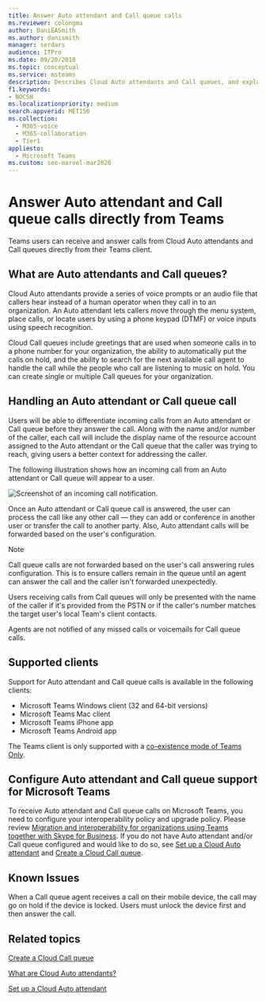 ```yaml
---
title: Answer Auto attendant and Call queue calls
ms.reviewer: colongma
author: DaniEASmith
ms.author: danismith
manager: serdars
audience: ITPro
ms.date: 09/20/2018
ms.topic: conceptual
ms.service: msteams
description: Describes Cloud Auto attendants and Call queues, and explains how you can answer these calls in Teams.
f1.keywords:
- NOCSH
ms.localizationpriority: medium
search.appverid: MET150
ms.collection: 
  - M365-voice
  - M365-collaboration
  - Tier1
appliesto: 
  - Microsoft Teams
ms.custom: seo-marvel-mar2020
---
```


# Answer Auto attendant and Call queue calls directly from Teams

Teams users can receive and answer calls from Cloud Auto attendants and Call queues directly from their Teams client.

## What are Auto attendants and Call queues?

Cloud Auto attendants provide a series of voice prompts or an audio file that callers hear instead of a human operator when they call in to an organization. An Auto attendant lets callers move through the menu system, place calls, or locate users by using a phone keypad (DTMF) or voice inputs using speech recognition.

Cloud Call queues include greetings that are used when someone calls in to a phone number for your organization, the ability to automatically put the calls on hold, and the ability to search for the next available call agent to handle the call while the people who call are listening to music on hold. You can create single or multiple Call queues for your organization.

## Handling an Auto attendant or Call queue call

Users will be able to differentiate incoming calls from an Auto attendant or Call queue before they answer the call. Along with the name and/or number of the caller, each call will include the display name of the resource account assigned to the Auto attendant or the Call queue that the caller was trying to reach, giving users a better context for addressing the caller.

The following illustration shows how an incoming call from an Auto attendant or Call queue will appear to a user.

![Screenshot of an incoming call notification.](media/answer-auto-attendant-and-call-queue-calls-image1.png)

Once an Auto attendant or Call queue call is answered, the user can process the call like any other call &#x2014; they can add or conference in another user or transfer the call to another party. Also, Auto attendant calls will be forwarded based on the user's configuration.

> [!NOTE] 
> Call queue calls are not forwarded based on the user's call answering rules configuration. This is to ensure callers remain in the queue until an agent can answer the call and the caller isn't forwarded unexpectedly.
>
> Users receiving calls from Call queues will only be presented with the name of the caller if it's provided from the PSTN or if the caller's number matches the target user's local Team's client contacts.
>
> Agents are not notified of any missed calls or voicemails for Call queue calls.

## Supported clients

Support for Auto attendant and Call queue calls is available in the following clients:

-    Microsoft Teams Windows client (32 and 64-bit versions)
-    Microsoft Teams Mac client
-    Microsoft Teams iPhone app
-    Microsoft Teams Android app

The Teams client is only supported with a [co-existence mode of Teams Only](/microsoftteams/setting-your-coexistence-and-upgrade-settings).

## Configure Auto attendant and Call queue support for Microsoft Teams

To receive Auto attendant and Call queue calls on Microsoft Teams, you need to configure your interoperability policy and upgrade policy. Please review [Migration and interoperability for organizations using Teams together with Skype for Business](migration-interop-guidance-for-teams-with-skype.md). If you do not have Auto attendant and/or Call queue configured and would like to do so, see [Set up a Cloud Auto attendant](create-a-phone-system-auto-attendant.md) and [Create a Cloud Call queue](create-a-phone-system-call-queue.md).

## Known Issues

When a Call queue agent receives a call on their mobile device, the call may go on hold if the device is locked. Users must unlock the device first and then answer the call.


## Related topics

[Create a Cloud Call queue](create-a-phone-system-call-queue.md)

[What are Cloud Auto attendants?](what-are-phone-system-auto-attendants.md)

[Set up a Cloud Auto attendant](create-a-phone-system-auto-attendant.md)

